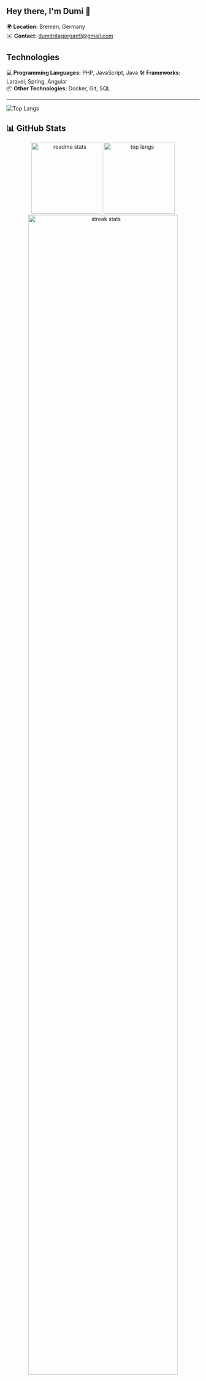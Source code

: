 ## Hey there, I'm Dumi 👋

🌍 **Location:** Bremen, Germany  
✉️ **Contact:** [dumitritagorgan9@gmail.com](mailto:dumitritagorgan9@gmail.com)

## Technologies
💻 **Programming Languages:** PHP, JavaScript, Java
🛠 **Frameworks:** Laravel, Spring, Angular  
📦 **Other Technologies:** Docker, Git, SQL

---

![Top Langs](https://github-readme-stats.vercel.app/api/top-langs/?username=dumitrita1&hide_progress=true)

## 📊 GitHub Stats

<div align="center">
  <img height="185em" src="https://github-readme-stats-salesp07.vercel.app/api?username=dumitrita1&count_private=true&show_icons=true&theme=react&rank_icon=github&border_radius=10" alt="readme stats" />
  <img height="185em" src="https://github-readme-stats-salesp07.vercel.app/api/top-langs/?username=dumitrita1&hide=HTML&langs_count=8&layout=compact&theme=react&border_radius=10&size_weight=0.5&count_weight=0.5&exclude_repo=github-readme-stats" alt="top langs" />
</div>
<div align="center">
  <img width="88%" src="https://github-readme-streak-stats-salesp07.vercel.app/?user=dumitrita1&count_private=true&theme=react&border_radius=10" alt="streak stats"/>
</div>

---

<p align="center">
  <img src="https://capsule-render.vercel.app/api?type=waving&color=gradient&height=100&section=footer" alt="Wave" />
</p>

